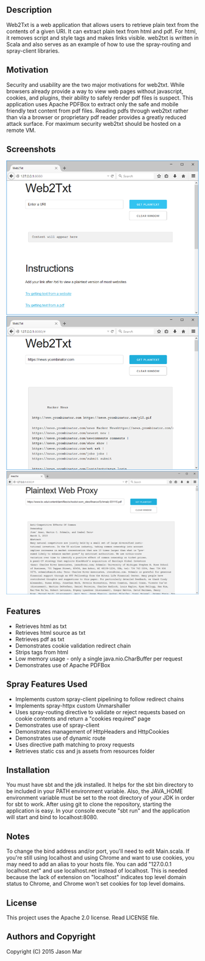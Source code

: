 ## Description

Web2Txt is a web application that allows users to retrieve plain text from the contents of a given URI.
It can extract plain text from html and pdf. For html, it removes script and style tags and makes links visible.
web2txt is written in Scala and also serves as an example of how to use the spray-routing and spray-client libraries.

## Motivation

Security and usability are the two major motivations for web2txt.
While browsers already provide a way to view web pages without javascript, cookies, and plugins, their ability to
safely render pdf files is suspect.
This application uses Apache PDFBox to extract only the safe and mobile friendly text content from pdf files.
Reading pdfs through web2txt rather than via a browser or proprietary pdf reader provides a greatly reduced attack surface.
For maximum security web2txt should be hosted on a remote VM.

## Screenshots

![ScreenShot](screenshot1.png)
![ScreenShot](screenshot2.png)
![ScreenShot](screenshot3.png)

## Features

  * Retrieves html as txt
  * Retrieves html source as txt
  * Retrieves pdf as txt
  * Demonstrates cookie validation redirect chain
  * Strips tags from html
  * Low memory usage - only a single java.nio.CharBuffer per request
  * Demonstrates use of Apache PDFBox

## Spray Features Used

  * Implements custom spray-client pipelining to follow redirect chains
  * Implements spray-httpx custom Unmarshaller
  * Uses spray-routing directive to validate or reject requests based on cookie contents and return a "cookies required" page
  * Demonstrates use of spray-client
  * Demonstrates management of HttpHeaders and HttpCookies
  * Demonstrates use of dynamic route
  * Uses directive path matching to proxy requests
  * Retrieves static css and js assets from resources folder

## Installation

You must have sbt and the jdk installed.
It helps for the sbt bin directory to be included in your PATH environment variable.
Also, the JAVA_HOME environment variable must be set to the root directory of your JDK in order for sbt to work.
After using git to clone the repository, starting the application is easy.
In your console execute "sbt run" and the application will start and bind to localhost:8080.

## Notes

To change the bind address and/or port, you'll need to edit Main.scala.
If you're still using localhost and using Chrome and want to use cookies, you may need to add an alias to your hosts file.
You can add "127.0.0.1 localhost.net" and use localhost.net instead of localhost.
This is needed because the lack of extension on "localhost" indicates top level domain status to Chrome, and Chrome won't set cookies for top level domains.

## License

This project uses the Apache 2.0 license. Read LICENSE file.

## Authors and Copyright

Copyright (C) 2015 Jason Mar
